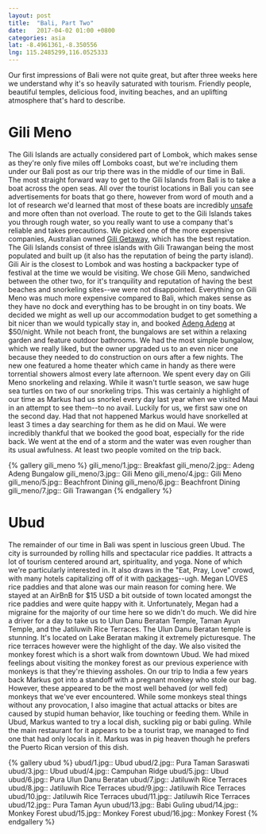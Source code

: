 ```yaml
---
layout: post
title:  "Bali, Part Two"
date:   2017-04-02 01:00 +0800
categories: asia
lat: -8.4961361,-8.350556
lng: 115.2485299,116.0525333
---
```


Our first impressions of Bali were not quite great, but after three weeks here we understand why it's so heavily saturated with tourism. Friendly people, beautiful temples, delicious food, inviting
beaches, and an uplifting atmosphere that's hard to describe.

<!--more-->

# Gili Meno

The Gili Islands are actually considered part of Lombok, which makes sense as they're only five miles off Lomboks coast, but we're including them under our Bali post as our trip there was in the
middle of our time in Bali. The most straight forward way to get to the Gili Islands from Bali is to take a boat across the open seas. All over the tourist locations in Bali you can see
advertisements for boats that go there, however from word of mouth and a lot of research we'd learned that most of these boats are incredibly
[unsafe](https://coconuts.co/bali/news/spanish-woman-killed-bali-fast-boat-blast-had-been-her-honeymoon/) and more often than not overload. The route to get to the Gili Islands takes you through rough
water, so you really want to use a company that's reliable and takes precautions. We picked one of the more expensive companies, Australian owned [Gili Getaway](http://giligetaway.com/), which has
the best reputation. The Gili Islands consist of three islands with Gili Trawangan being the most populated and built up (it also has the reputation of being the party island). Gili Air is the closest
to Lombok and was hosting a backpacker type of festival at the time we would be visiting. We chose Gili Meno, sandwiched between the other two, for it's tranquility and reputation of having the best
beaches and snorkeling sites--we were not disappointed. Everything on Gili Meno was much more expensive compared to Bali, which makes sense as they have no dock and everything has to be brought in
on tiny boats. We decided we might as well up our accommodation budget to get something a bit nicer than we would typically stay in, and booked [Adeng Adeng](http://www.adeng-adeng.com/) at $50/night.
While not beach front, the bungalows are set within a relaxing garden and feature outdoor bathrooms. We had the most simple bungalow, which we really liked, but the owner upgraded us to an even nicer
one because they needed to do construction on ours after a few nights. The new one featured a home theater which came in handy as there were torrential showers almost every late afternoon. We spent
every day on Gili Meno snorkeling and relaxing.  While it wasn't turtle season, we saw huge sea turtles on two of our snorkeling trips. This was certainly a highlight of our time as Markus had us
snorkel every day last year when we visited Maui in an attempt to see them--to no avail. Luckily for us, we first saw one on the second day. Had that not happened Markus would have snorkelled at least
3 times a day searching for them as he did on Maui. We were incredibly thankful that we booked the good boat, especially for the ride back. We went at the end of a storm and the water was even rougher
than its usual awfulness. At least two people vomited on the trip back.

{% gallery gili_meno %}
gili_meno/1.jpg:: Breakfast
gili_meno/2.jpg:: Adeng Adeng Bungalow
gili_meno/3.jpg:: Gili Meno
gili_meno/4.jpg:: Gili Meno
gili_meno/5.jpg:: Beachfront Dining
gili_meno/6.jpg:: Beachfront Dining
gili_meno/7.jpg:: Gili Trawangan
{% endgallery %}

# Ubud

The remainder of our time in Bali was spent in luscious green Ubud. The city is surrounded by rolling hills and spectacular rice paddies. It attracts a lot of tourism centered around art,
spirituality, and yoga. None of which we're particularly interested in. It also draws in the "Eat, Pray, Love" crowd, with many hotels capitalizing off of it with
[packages](http://www.frommers.com/tips/hotel-news/6-night-eat-pray-love-bali-package-from-1-986)--ugh. Megan LOVES rice paddies and that alone was our main reason for coming here. We stayed at 
an AirBnB for $15 USD a bit outside of town located amongst the rice paddies and were quite happy with it. Unfortunately, Megan had a migraine for the majority of our time here so we didn't do much.
We did hire a driver for a day to take us to Ulun Danu Beratan Temple, Taman Ayun Temple, and the Jatiluwih Rice Terraces. The Ulun Danu Beratan temple is stunning. It's located on Lake Beratan making 
it extremely picturesque. The rice terraces however were the highlight of the day. We also visited the monkey forest which is a short walk from downtown Ubud. We had mixed feelings about visiting the
 monkey forest as our previous experience with monkeys is that they're thieving assholes. On our trip to India a few years back Markus got into a standoff with a pregnant monkey who stole our bag. 
 However, these appeared to be the most well behaved (or well fed) monkeys that we've ever encountered. While some monkeys steal things without any provocation, I also imagine that actual attacks 
 or bites are caused by stupid human behavior, like touching or feeding them. While in Ubud, Markus wanted to try a local dish, suckling pig or babi guling. While the main restaurant for it appears 
 to be a tourist trap, we managed to find one that had only locals in it. Markus was in pig heaven though he prefers the Puerto Rican version of this dish.

{% gallery ubud %}
ubud/1.jpg:: Ubud
ubud/2.jpg:: Pura Taman Saraswati
ubud/3.jpg:: Ubud
ubud/4.jpg:: Campuhan Ridge
ubud/5.jpg:: Ubud
ubud/6.jpg:: Pura Ulun Danu Beratan
ubud/7.jpg:: Jatiluwih Rice Terraces
ubud/8.jpg:: Jatiluwih Rice Terraces
ubud/9.jpg:: Jatiluwih Rice Terraces
ubud/10.jpg:: Jatiluwih Rice Terraces
ubud/11.jpg:: Jatiluwih Rice Terraces
ubud/12.jpg:: Pura Taman Ayun
ubud/13.jpg:: Babi Guling
ubud/14.jpg:: Monkey Forest
ubud/15.jpg:: Monkey Forest
ubud/16.jpg:: Monkey Forest
{% endgallery %}